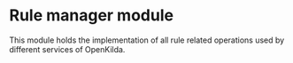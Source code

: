 # Rule manager module

This module holds the implementation of all rule related operations used by different services of OpenKilda.
